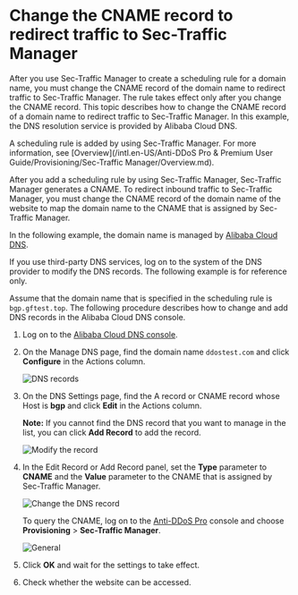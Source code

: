 # Change the CNAME record to redirect traffic to Sec-Traffic Manager

After you use Sec-Traffic Manager to create a scheduling rule for a domain name, you must change the CNAME record of the domain name to redirect traffic to Sec-Traffic Manager. The rule takes effect only after you change the CNAME record. This topic describes how to change the CNAME record of a domain name to redirect traffic to Sec-Traffic Manager. In this example, the DNS resolution service is provided by Alibaba Cloud DNS.

A scheduling rule is added by using Sec-Traffic Manager. For more information, see [Overview](/intl.en-US/Anti-DDoS Pro & Premium User Guide/Provisioning/Sec-Traffic Manager/Overview.md).

After you add a scheduling rule by using Sec-Traffic Manager, Sec-Traffic Manager generates a CNAME. To redirect inbound traffic to Sec-Traffic Manager, you must change the CNAME record of the domain name of the website to map the domain name to the CNAME that is assigned by Sec-Traffic Manager.

In the following example, the domain name is managed by [Alibaba Cloud DNS](https://www.alibabacloud.com/product/dns).

If you use third-party DNS services, log on to the system of the DNS provider to modify the DNS records. The following example is for reference only.

Assume that the domain name that is specified in the scheduling rule is `bgp.gftest.top`. The following procedure describes how to change and add DNS records in the Alibaba Cloud DNS console.

1.  Log on to the [Alibaba Cloud DNS console](https://dns.console.aliyun.com).

2.  On the Manage DNS page, find the domain name `ddostest.com` and click **Configure** in the Actions column.

    ![DNS records](https://static-aliyun-doc.oss-accelerate.aliyuncs.com/assets/img/en-US/9197449951/p45866.png)

3.  On the DNS Settings page, find the A record or CNAME record whose Host is **bgp** and click **Edit** in the Actions column.

    **Note:** If you cannot find the DNS record that you want to manage in the list, you can click **Add Record** to add the record.

    ![Modify the record](https://static-aliyun-doc.oss-accelerate.aliyuncs.com/assets/img/en-US/9197449951/p45867.png)

4.  In the Edit Record or Add Record panel, set the **Type** parameter to **CNAME** and the **Value** parameter to the CNAME that is assigned by Sec-Traffic Manager.

    ![Change the DNS record](https://static-aliyun-doc.oss-accelerate.aliyuncs.com/assets/img/en-US/9197449951/p45868.png)

    To query the CNAME, log on to the [Anti-DDoS Pro](https://yundun.console.aliyun.com/?p=ddoscoo) console and choose **Provisioning** \> **Sec-Traffic Manager**.

    ![General](https://static-aliyun-doc.oss-accelerate.aliyuncs.com/assets/img/en-US/9197449951/p89082.png)

5.  Click **OK** and wait for the settings to take effect.

6.  Check whether the website can be accessed.


